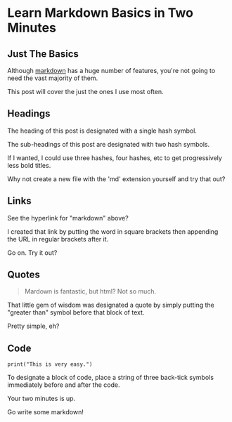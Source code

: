 # Learn Markdown Basics in Two Minutes

## Just The Basics

Although [markdown](https://wordpress.com/support/markdown-quick-reference/) has a huge number of features, you're not going to need the vast majority of them.

This post will cover the just the ones I use most often.

## Headings

The heading of this post is designated with a single hash symbol.

The sub-headings of this post are designated with two hash symbols.

If I wanted, I could use three hashes, four hashes, etc to get progressively less bold titles.

Why not create a new file with the 'md' extension yourself and try that out?

## Links

See the hyperlink for "markdown" above?

I created that link by putting the word in square brackets then appending the URL in regular brackets after it.

Go on. Try it out?

## Quotes

> Mardown is fantastic, but html? Not so much.

That little gem of wisdom was designated a quote by simply putting the "greater than" symbol before that block of text.

Pretty simple, eh?

## Code

```
print("This is very easy.")
```

To designate a block of code, place a string of three back-tick symbols immediately before and after the code.

Your two minutes is up.

Go write some markdown!
